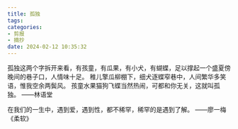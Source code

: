```yaml
---
title: 孤独
tags:
categories:
- 剪报
- 摘抄
date: 2024-02-12 10:35:32
---
```


孤独这两个字拆开来看，有孩童，有瓜果，有小犬，有蝴蝶，足以撑起一个盛夏傍晚间的巷子口，人情味十足。 
稚儿擎瓜柳棚下，细犬逐蝶窄巷中，人间繁华多笑语，惟我空余两鬓风。 
孩童水果猫狗飞蝶当然热闹，可都和你无关，这就叫孤独。
——林语堂
<!--more-->

在我们的一生中，遇到爱，遇到性，都不稀罕，稀罕的是遇到了解。
——廖一梅《柔软》